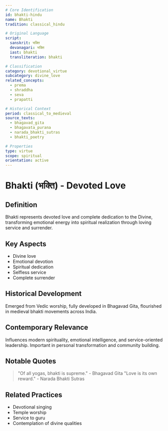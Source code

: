```yaml
---
# Core Identification
id: bhakti-hindu
name: Bhakti
tradition: classical_hindu

# Original Language
script:
  sanskrit: भक्ति
  devanagari: भक्ति
  iast: bhakti
  transliteration: bhakti

# Classification
category: devotional_virtue
subcategory: divine_love
related_concepts:
  - prema
  - shraddha
  - seva
  - prapatti

# Historical Context
period: classical_to_medieval
source_texts:
  - bhagavad_gita
  - bhagavata_purana
  - narada_bhakti_sutras
  - bhakti_poetry

# Properties
type: virtue
scope: spiritual
orientation: active
---
```


# Bhakti (भक्ति) - Devoted Love

## Definition
Bhakti represents devoted love and complete dedication to the Divine, transforming emotional energy into spiritual realization through loving service and surrender.

## Key Aspects
- Divine love
- Emotional devotion
- Spiritual dedication
- Selfless service
- Complete surrender

## Historical Development
Emerged from Vedic worship, fully developed in Bhagavad Gita, flourished in medieval bhakti movements across India.

## Contemporary Relevance
Influences modern spirituality, emotional intelligence, and service-oriented leadership. Important in personal transformation and community building.

## Notable Quotes
> "Of all yogas, bhakti is supreme." - Bhagavad Gita
> "Love is its own reward." - Narada Bhakti Sutras

## Related Practices
- Devotional singing
- Temple worship
- Service to guru
- Contemplation of divine qualities